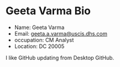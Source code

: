 # Geeta Varma Bio

- Name: Geeta Varma
- Email: geeta.a.varma@uscis.dhs.com
- occupation: CM Analyst
- Location: DC 20005


I like GitHub
updating from Desktop GitHub.
